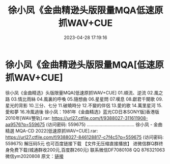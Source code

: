 ﻿---
title: 徐小凤《金曲精逊头版限量MQA低速原抓WAV+CUE
date: 2023-04-28 17:19:16
categories: 新碟专辑、稀有等精品
tags: 华语中文
---
# 徐小凤《金曲精逊头版限量MQA[低速原抓WAV+CUE]

徐小凤《金曲精选》头版限量MQA[低速原抓WAV+CUE]
01.順流、逆流
02.風之路
03.情比雨絲
04.風裏的呼喚
05.隨想曲
06.星星問
07.嘆息
08.獻君千闋歌
09.星光的背影
10.三分、七分
11.破曉時分
12.不變的伴侶
13.愛的歌
14.萬里星河
15.愛和夢
16.冷風過後
徐小凤：1981年《金曲精选》蓝光CD日本SONY版]香港版2010年[WAV整轨].rar: https://url27.ctfile.com/f/9388027-311611908-aa9576?p=559675
(访问密码: 559675)
.....................................
徐小凤 - 金曲精選 MQA-CD 2022[低速原抓WAV+CUE].rar: https://url27.ctfile.com/f/9388027-846128817-c7f4c5?p=559675
(访问密码: 559675)
解压码5元
也可百度链接下载 【文件无压缩直接播放】
进微信群Q群终身免费下载(城通群收200元,百度群260元)
联系微信DF7080108 QQ 876321063
微信ym2020808
原文：[链接](https://blog.sina.com.cn/s/blog_1647c7e76010311n9.html)